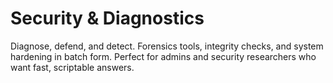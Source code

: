 # Security & Diagnostics

Diagnose, defend, and detect. Forensics tools, integrity checks, and system hardening in batch form. Perfect for admins and security researchers who want fast, scriptable answers.
